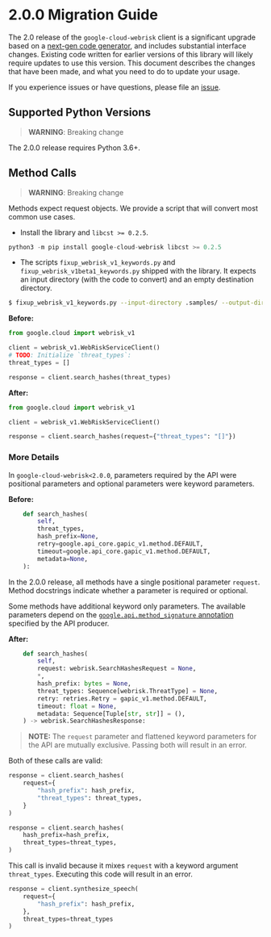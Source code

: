 # 2.0.0 Migration Guide

The 2.0 release of the `google-cloud-webrisk` client is a significant upgrade based on a [next-gen code generator](https://github.com/googleapis/gapic-generator-python), and includes substantial interface changes. Existing code written for earlier versions of this library will likely require updates to use this version. This document describes the changes that have been made, and what you need to do to update your usage.

If you experience issues or have questions, please file an [issue](https://github.com/googleapis/python-webrisk/issues).

## Supported Python Versions

> **WARNING**: Breaking change

The 2.0.0 release requires Python 3.6+.


## Method Calls

> **WARNING**: Breaking change

Methods expect request objects. We provide a script that will convert most common use cases.

* Install the library and `libcst >= 0.2.5`.

```py
python3 -m pip install google-cloud-webrisk libcst >= 0.2.5
```

* The scripts `fixup_webrisk_v1_keywords.py` and  `fixup_webrisk_v1beta1_keywords.py` shipped with the library. It expects
an input directory (with the code to convert) and an empty destination directory.

```sh
$ fixup_webrisk_v1_keywords.py --input-directory .samples/ --output-directory samples/
```

**Before:**
```py
from google.cloud import webrisk_v1

client = webrisk_v1.WebRiskServiceClient()
# TODO: Initialize `threat_types`:
threat_types = []

response = client.search_hashes(threat_types)
```


**After:**
```py
from google.cloud import webrisk_v1

client = webrisk_v1.WebRiskServiceClient()

response = client.search_hashes(request={"threat_types": "[]"})

```

### More Details

In `google-cloud-webrisk<2.0.0`, parameters required by the API were positional parameters and optional parameters were keyword parameters.

**Before:**
```py
    def search_hashes(
        self,
        threat_types,
        hash_prefix=None,
        retry=google.api_core.gapic_v1.method.DEFAULT,
        timeout=google.api_core.gapic_v1.method.DEFAULT,
        metadata=None,
    ):
```

In the 2.0.0 release, all methods have a single positional parameter `request`. Method docstrings indicate whether a parameter is required or optional.

Some methods have additional keyword only parameters. The available parameters depend on the [`google.api.method_signature` annotation](https://github.com/googleapis/googleapis/blob/master/google/cloud/webrisk/v1/webrisk.proto#L74) specified by the API producer.


**After:**
```py
    def search_hashes(
        self,
        request: webrisk.SearchHashesRequest = None,
        *,
        hash_prefix: bytes = None,
        threat_types: Sequence[webrisk.ThreatType] = None,
        retry: retries.Retry = gapic_v1.method.DEFAULT,
        timeout: float = None,
        metadata: Sequence[Tuple[str, str]] = (),
    ) -> webrisk.SearchHashesResponse:
```

> **NOTE:** The `request` parameter and flattened keyword parameters for the API are mutually exclusive.
> Passing both will result in an error.


Both of these calls are valid:

```py
response = client.search_hashes(
    request={
        "hash_prefix": hash_prefix,
        "threat_types": threat_types,
    }
)
```

```py
response = client.search_hashes(
    hash_prefix=hash_prefix,
    threat_types=threat_types,
)
```

This call is invalid because it mixes `request` with a keyword argument `threat_types`. Executing this code
will result in an error.

```py
response = client.synthesize_speech(
    request={
        "hash_prefix": hash_prefix,
    },
    threat_types=threat_types
)
```
